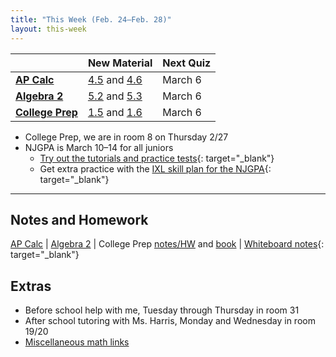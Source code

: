 ```yaml
---
title: "This Week (Feb. 24–Feb. 28)"
layout: this-week
---
```


|                                                    | New Material                                                                                                                                                                                                                    | Next Quiz |
| -------------------------------------------------- | ------------------------------------------------------------------------------------------------------------------------------------------------------------------------------------------------------------------------------- | --------- |
| [**AP Calc**](./calc-for-ap-larson/)               | [4.5](./calc-for-ap-larson/4-integration/4.5-the-net-change-theorem.md) and [4.6](./calc-for-ap-larson/4-integration/4.6-integration-by-substitution.md)                                                                         | March 6   |
| [**Algebra 2**](./envision-algebra-2/)             | [5.2](./envision-algebra-2/5-rational-exponents-and-radical-functions/5-2-properties-of-exponents-and-radicals.md) and [5.3](./envision-algebra-2/5-rational-exponents-and-radical-functions/5-3-graphing-radical-functions.md) | March 6   |
| [**College Prep**](./openstax-college-algebra-2e/) | [1.5](./openstax-college-algebra-2e/1-prerequisites/1-5-factoring-polynomials.md) and [1.6](./openstax-college-algebra-2e/1-prerequisites/1-6-rational-expressions.md)                                                          | March 6   |

- College Prep, we are in room 8 on Thursday 2/27
- NJGPA is March 10–14 for all juniors
  - [Try out the tutorials and practice tests](https://nj.mypearsonsupport.com/practice-tests/){: target="_blank"}
  - Get extra practice with the [IXL skill plan for the NJGPA](https://www.ixl.com/math/skill-plans/njgpa-math){: target="_blank"}

---

## Notes and Homework

[AP Calc](./calc-for-ap-larson/) \| [Algebra 2](./envision-algebra-2/) \| College Prep [notes/HW](./openstax-college-algebra-2e/) and [book](https://openstax.org/books/college-algebra-2e/pages/1-introduction-to-prerequisites) \| [Whiteboard notes](https://1drv.ms/o/c/c4097c61e06a2b97/EpojsyS4IFdOp0qZoDZdHikBZAinLWQ3ncbWjBZVKo0vtQ?e=5egVmL){: target="_blank"}

## Extras

- Before school help with me, Tuesday through Thursday in room 31
- After school tutoring with Ms. Harris, Monday and Wednesday in room 19/20
- [Miscellaneous math links](./misc/math-links.md)
